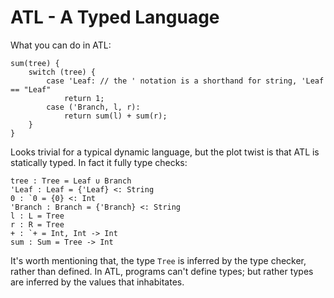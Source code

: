 # ATL - A Typed Language

What you can do in ATL:

```
sum(tree) {
    switch (tree) {
        case 'Leaf: // the ' notation is a shorthand for string, 'Leaf == "Leaf"
            return 1;
        case ('Branch, l, r):
            return sum(l) + sum(r);
    }
}
```

Looks trivial for a typical dynamic language, but the plot twist is that ATL is statically typed.
In fact it fully type checks:

```
tree : Tree = Leaf ∪ Branch
'Leaf : Leaf = {'Leaf} <: String
0 : `0 = {0} <: Int
'Branch : Branch = {'Branch} <: String
l : L = Tree
r : R = Tree
+ : `+ = Int, Int -> Int
sum : Sum = Tree -> Int
```

It's worth mentioning that, the type `Tree` is inferred by the type checker, rather than defined.
In ATL, programs can't define types; but rather types are inferred by the values that inhabitates.
